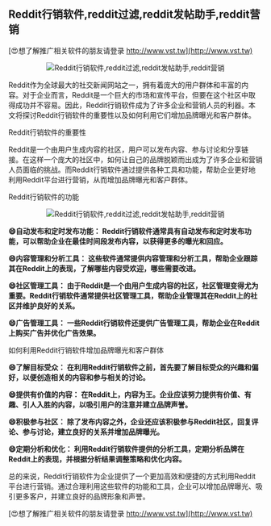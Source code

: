 ## **Reddit行销软件,reddit过滤,reddit发帖助手,reddit营销**

[😍想了解推广相关软件的朋友请登录 http://www.vst.tw](http://www.vst.tw)

 <center><img src="https://vst.tw/MP4/tuiguang/png/2.png" alt="Reddit行销软件,reddit过滤,reddit发帖助手,reddit营销"></center>

Reddit作为全球最大的社交新闻网站之一，拥有着庞大的用户群体和丰富的内容。对于企业而言，Reddit是一个巨大的市场和宣传平台，但要在这个社区中取得成功并不容易。因此，Reddit行销软件成为了许多企业和营销人员的利器。本文将探讨Reddit行销软件的重要性以及如何利用它们增加品牌曝光和客户群体。

Reddit行销软件的重要性

Reddit是一个由用户生成内容的社区，用户可以发布内容、参与讨论和分享链接。在这样一个庞大的社区中，如何让自己的品牌脱颖而出成为了许多企业和营销人员面临的挑战。而Reddit行销软件通过提供各种工具和功能，帮助企业更好地利用Reddit平台进行营销，从而增加品牌曝光和客户群体。

Reddit行销软件的功能

 <center><img src="https://vst.tw/MP4/tuiguang/png/3.png" alt="Reddit行销软件,reddit过滤,reddit发帖助手,reddit营销"></center>

**😄自动发布和定时发布功能： Reddit行销软件通常具有自动发布和定时发布功能，可以帮助企业在最佳时间段发布内容，以获得更多的曝光和回应。**

**😄内容管理和分析工具： 这些软件通常提供内容管理和分析工具，帮助企业跟踪其在Reddit上的表现，了解哪些内容受欢迎，哪些需要改进。**

**😄社区管理工具： 由于Reddit是一个由用户生成内容的社区，社区管理变得尤为重要。Reddit行销软件通常提供社区管理工具，帮助企业管理其在Reddit上的社区并维护良好的关系。**

**😄广告管理工具： 一些Reddit行销软件还提供广告管理工具，帮助企业在Reddit上购买广告并优化广告效果。**

如何利用Reddit行销软件增加品牌曝光和客户群体

**😄了解目标受众： 在利用Reddit行销软件之前，首先要了解目标受众的兴趣和偏好，以便创造相关的内容和参与相关的讨论。**

**😄提供有价值的内容： 在Reddit上，内容为王。企业应该努力提供有价值、有趣、引人入胜的内容，以吸引用户的注意并建立品牌声誉。**

**😄积极参与社区： 除了发布内容之外，企业还应该积极参与Reddit社区，回复评论、参与讨论，建立良好的关系并增加品牌曝光。**

**😄定期分析和优化： 利用Reddit行销软件提供的分析工具，定期分析品牌在Reddit上的表现，并根据分析结果调整策略和优化内容。**

总的来说，Reddit行销软件为企业提供了一个更加高效和便捷的方式利用Reddit平台进行营销。通过合理利用这些软件的功能和工具，企业可以增加品牌曝光、吸引更多客户，并建立良好的品牌形象和声誉。

[😍想了解推广相关软件的朋友请登录 http://www.vst.tw](http://www.vst.tw)



